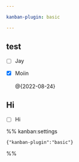 ```yaml
---

kanban-plugin: basic

---
```


## test

- [ ] Jay
- [x] Moiin<br><br>@{2022-08-24}


## Hi

- [ ] Hi




%% kanban:settings
```
{"kanban-plugin":"basic"}
```
%%